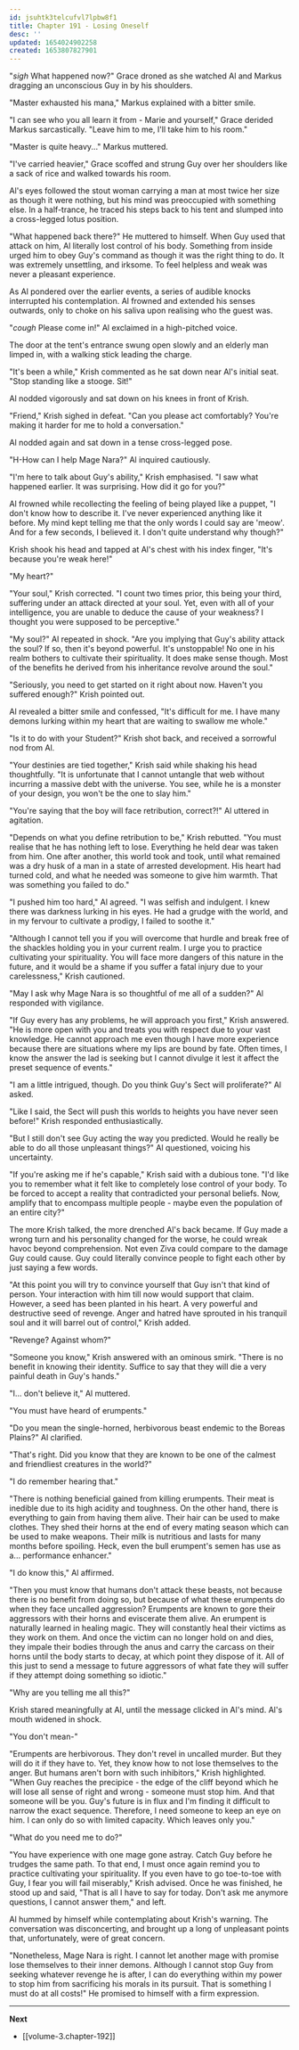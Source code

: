 ```yaml
---
id: jsuhtk3telcufvl7lpbw8f1
title: Chapter 191 - Losing Oneself 
desc: ''
updated: 1654024902258
created: 1653807827901
---
```


"*sigh* What happened now?" Grace droned as she watched Al and Markus dragging an unconscious Guy in by his shoulders.

"Master exhausted his mana," Markus explained with a bitter smile.

"I can see who you all learn it from - Marie and yourself," Grace derided Markus sarcastically. "Leave him to me, I'll take him to his room."

"Master is quite heavy..." Markus muttered.

"I've carried heavier," Grace scoffed and strung Guy over her shoulders like a sack of rice and walked towards his room.

Al's eyes followed the stout woman carrying a man at most twice her size as though it were nothing, but his mind was preoccupied with something else. In a half-trance, he traced his steps back to his tent and slumped into a cross-legged lotus position.

"What happened back there?" He muttered to himself. When Guy used that attack on him, Al literally lost control of his body. Something from inside urged him to obey Guy's command as though it was the right thing to do. It was extremely unsettling, and irksome. To feel helpless and weak was never a pleasant experience.

As Al pondered over the earlier events, a series of audible knocks interrupted his contemplation. Al frowned and extended his senses outwards, only to choke on his saliva upon realising who the guest was.

"*cough* Please come in!" Al exclaimed in a high-pitched voice.

The door at the tent's entrance swung open slowly and an elderly man limped in, with a walking stick leading the charge.

"It's been a while," Krish commented as he sat down near Al's initial seat. "Stop standing like a stooge. Sit!"

Al nodded vigorously and sat down on his knees in front of Krish.

"Friend," Krish sighed in defeat. "Can you please act comfortably? You're making it harder for me to hold a conversation."

Al nodded again and sat down in a tense cross-legged pose.

"H-How can I help Mage Nara?" Al inquired cautiously.

"I'm here to talk about Guy's ability," Krish emphasised. "I saw what happened earlier. It was surprising. How did it go for you?"

Al frowned while recollecting the feeling of being played like a puppet, "I don't know how to describe it. I've never experienced anything like it before. My mind kept telling me that the only words I could say are 'meow'. And for a few seconds, I believed it. I don't quite understand why though?"

Krish shook his head and tapped at Al's chest with his index finger, "It's because you're weak here!"

"My heart?"

"Your soul," Krish corrected. "I count two times prior, this being your third, suffering under an attack directed at your soul. Yet, even with all of your intelligence, you are unable to deduce the cause of your weakness? I thought you were supposed to be perceptive."

"My soul?" Al repeated in shock. "Are you implying that Guy's ability attack the soul? If so, then it's beyond powerful. It's unstoppable! No one in his realm bothers to cultivate their spirituality. It does make sense though. Most of the benefits he derived from his inheritance revolve around the soul."

"Seriously, you need to get started on it right about now. Haven't you suffered enough?" Krish pointed out.

Al revealed a bitter smile and confessed, "It's difficult for me. I have many demons lurking within my heart that are waiting to swallow me whole."

"Is it to do with your Student?" Krish shot back, and received a sorrowful nod from Al.

"Your destinies are tied together," Krish said while shaking his head thoughtfully. "It is unfortunate that I cannot untangle that web without incurring a massive debt with the universe. You see, while he is a monster of your design, you won't be the one to slay him."

"You're saying that the boy will face retribution, correct?!" Al uttered in agitation.

"Depends on what you define retribution to be," Krish rebutted. "You must realise that he has nothing left to lose. Everything he held dear was taken from him. One after another, this world took and took, until what remained was a dry husk of a man in a state of arrested development. His heart had turned cold, and what he needed was someone to give him warmth. That was something you failed to do."

"I pushed him too hard," Al agreed. "I was selfish and indulgent. I knew there was darkness lurking in his eyes. He had a grudge with the world, and in my fervour to cultivate a prodigy, I failed to soothe it."

"Although I cannot tell you if you will overcome that hurdle and break free of the shackles holding you in your current realm. I urge you to practice cultivating your spirituality. You will face more dangers of this nature in the future, and it would be a shame if you suffer a fatal injury due to your carelessness," Krish cautioned.

"May I ask why Mage Nara is so thoughtful of me all of a sudden?" Al responded with vigilance.

"If Guy every has any problems, he will approach you first," Krish answered. "He is more open with you and treats you with respect due to your vast knowledge. He cannot approach me even though I have more experience because there are situations where my lips are bound by fate. Often times, I know the answer the lad is seeking but I cannot divulge it lest it affect the preset sequence of events."

"I am a little intrigued, though. Do you think Guy's Sect will proliferate?" Al asked.

"Like I said, the Sect will push this worlds to heights you have never seen before!" Krish responded enthusiastically.

"But I still don't see Guy acting the way you predicted. Would he really be able to do all those unpleasant things?" Al questioned, voicing his uncertainty.

"If you're asking me if he's capable," Krish said with a dubious tone. "I'd like you to remember what it felt like to completely lose control of your body. To be forced to accept a reality that contradicted your personal beliefs. Now, amplify that to encompass multiple people - maybe even the population of an entire city?"

The more Krish talked, the more drenched Al's back became. If Guy made a wrong turn and his personality changed for the worse, he could wreak havoc beyond comprehension. Not even Ziva could compare to the damage Guy could cause. Guy could literally convince people to fight each other by just saying a few words.

"At this point you will try to convince yourself that Guy isn't that kind of person. Your interaction with him till now would support that claim. However, a seed has been planted in his heart. A very powerful and destructive seed of revenge. Anger and hatred have sprouted in his tranquil soul and it will barrel out of control," Krish added.

"Revenge? Against whom?"

"Someone you know," Krish answered with an ominous smirk. "There is no benefit in knowing their identity. Suffice to say that they will die a very painful death in Guy's hands."

"I... don't believe it," Al muttered.

"You must have heard of erumpents."

"Do you mean the single-horned, herbivorous beast endemic to the Boreas Plains?" Al clarified.

"That's right. Did you know that they are known to be one of the calmest and friendliest creatures in the world?"

"I do remember hearing that."

"There is nothing beneficial gained from killing erumpents. Their meat is inedible due to its high acidity and toughness. On the other hand, there is everything to gain from having them alive. Their hair can be used to make clothes. They shed their horns at the end of every mating season which can be used to make weapons. Their milk is nutritious and lasts for many months before spoiling. Heck, even the bull erumpent's semen has use as a... performance enhancer."

"I do know this," Al affirmed.

"Then you must know that humans don't attack these beasts, not because there is no benefit from doing so, but because of what these erumpents do when they face uncalled aggression? Erumpents are known to gore their aggressors with their horns and eviscerate them alive. An erumpent is naturally learned in healing magic. They will constantly heal their victims as they work on them. And once the victim can no longer hold on and dies, they impale their bodies through the anus and carry the carcass on their horns until the body starts to decay, at which point they dispose of it. All of this just to send a message to future aggressors of what fate they will suffer if they attempt doing something so idiotic."

"Why are you telling me all this?"

Krish stared meaningfully at Al, until the message clicked in Al's mind. Al's mouth widened in shock.

"You don't mean-"

"Erumpents are herbivorous. They don't revel in uncalled murder. But they will do it if they have to. Yet, they know how to not lose themselves to the anger. But humans aren't born with such inhibitors," Krish highlighted. "When Guy reaches the precipice - the edge of the cliff beyond which he will lose all sense of right and wrong - someone must stop him. And that someone will be you. Guy's future is in flux and I'm finding it difficult to narrow the exact sequence. Therefore, I need someone to keep an eye on him. I can only do so with limited capacity. Which leaves only you."

"What do you need me to do?"

"You have experience with one mage gone astray. Catch Guy before he trudges the same path. To that end, I must once again remind you to practice cultivating your spirituality. If you even have to go toe-to-toe with Guy, I fear you will fail miserably," Krish advised. Once he was finished, he stood up and said, "That is all I have to say for today. Don't ask me anymore questions, I cannot answer them," and left.

Al hummed by himself while contemplating about Krish's warning. The conversation was disconcerting, and brought up a long of unpleasant points that, unfortunately, were of great concern.

"Nonetheless, Mage Nara is right. I cannot let another mage with promise lose themselves to their inner demons. Although I cannot stop Guy from seeking whatever revenge he is after, I can do everything within my power to stop him from sacrificing his morals in its pursuit. That is something I must do at all costs!" He promised to himself with a firm expression.

____

**Next**
* [[volume-3.chapter-192]]